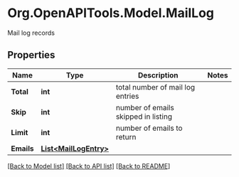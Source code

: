 # Org.OpenAPITools.Model.MailLog
Mail log records

## Properties

Name | Type | Description | Notes
------------ | ------------- | ------------- | -------------
**Total** | **int** | total number of mail log entries | 
**Skip** | **int** | number of emails skipped in listing | 
**Limit** | **int** | number of emails to return | 
**Emails** | [**List&lt;MailLogEntry&gt;**](MailLogEntry.md) |  | 

[[Back to Model list]](../README.md#documentation-for-models) [[Back to API list]](../README.md#documentation-for-api-endpoints) [[Back to README]](../README.md)


